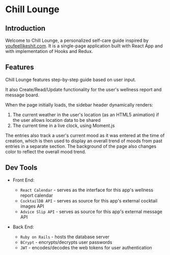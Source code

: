 # Chill Lounge

## Introduction
Welcome to Chill Lounge, a personalized self-care guide inspired by [youfeellikeshit.com](https://youfeellikeshit.com/). It is a single-page application built with React App and with implementation of Hooks and Redux.

## Features
Chill Lounge features step-by-step guide based on user input.

It also Create/Read/Update functionality for the user's wellness report and message board.

When the page initially loads, the sidebar header dynamically renders:
  1. The current weather in the user's location (as an HTML5 animation) if the user allows location data to be shared
  2. The current time in a live clock, using Moment.js

The entries also track a user's current mood as it was entered at the time of creation, which is then used to display an overall trend of moods from past entries in a separate section. The background of the page also changes color to reflect the overall mood trend.

## Dev Tools
- Front End:
  - `React Calendar` - serves as the interface for this app's wellness report calendar
  - `CocktailDB API` - serves as source for this app's external cocktail images API
  - `Advice Slip API` - serves as source for this app's external message API

- Back End:
  - `Ruby on Rails` - hosts the database server
  - `BCrypt` - encrypts/decrypts user passwords
  - `JWT` - encodes/decodes the web tokens for user authentication